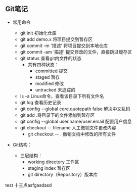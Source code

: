## Git笔记
- 常用命令
	- git init 初始化仓库
	- git add demo.x 将项目提交到暂存区
	- git commit -m '描述'  将项目提交到本地仓库
	- git commit -am ‘描述’ 提交修改的文件，直接跳过缓存区
	- git status 查看git内文件的状态
		- 共有四种状态：
			- committed 提交
			- staged 暂存
			- modified 修改
			- untracked 未追踪的
	- ls -a  Linux命令，查看该目录下所有文件名
	- git log 查看历史记录
	- git config --global core.quotepath false 解决中文乱码
	- git add .将目录下的文件添加到暂存区
	- git config --global user.name/user.email  配置用户信息 
	- git checkout -- filename  人工撤销文件更改内容
		- git checkout -- .  撤销文档中修改的所有文件

- Git结构：
	- 三层结构：
		- working directory 工作区
		- staging index 暂存区
		- git directory（Repository）版本库

test 十三点asfgasdasd